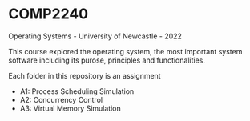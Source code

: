 # COMP2240
Operating Systems - University of Newcastle - 2022

This course explored the operating system, the most important system software including its purose, principles and functionalities. 

Each folder in this repository is an assignment

- A1: Process Scheduling Simulation
- A2: Concurrency Control
- A3: Virtual Memory Simulation

